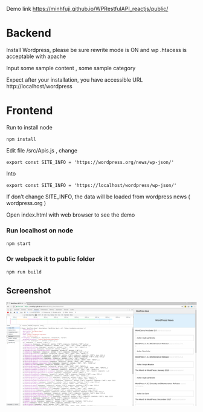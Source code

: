 Demo link https://minhfuji.github.io/WPRestfulAPI_reactjs/public/

# Backend

Install Wordpress, please be sure rewrite mode  is ON and wp .htacess is acceptable with apache

Input some sample content , some sample category

Expect after your installation, you have accessible URL http://localhost/wordpress 

# Frontend 

Run to install node
```
npm install
```

Edit file /src/Apis.js , change

```
export const SITE_INFO = 'https://wordpress.org/news/wp-json/'
```

Into

```
export const SITE_INFO = 'https://localhost/wordpress/wp-json/'
```

If don’t change SITE_INFO, the data will be loaded from wordpress news ( wordpress.org )

Open index.html with web browser to see the demo

### Run localhost on node
```
npm start
```
### Or webpack it to public folder
```
npm run build 
```

## Screenshot

![screenshot WPRestAPI](https://raw.githubusercontent.com/minhfuji/WPRestfulAPI_html/master/screenshot.png)

